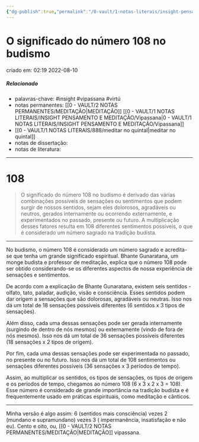 ```yaml
---
{"dg-publish":true,"permalink":"/0-vault/1-notas-literais/insight-pensamento-e-meditacao/o-significado-do-numero-108-no-budismo/","tags":["insight","vipassana","virtú"],"dgHomeLink":true,"dgShowLocalGraph":true,"dgShowFileTree":true,"dgEnableSearch":true}
---
```


# O significado do número 108 no budismo
criado em: 02:19 2022-08-10

##### Relacionado
- palavras-chave: #insight #vipassana #virtú
- notas permanentes: [[0 - VAULT/2 NOTAS PERMANENTES/MEDITAÇÃO\|MEDITAÇÃO]] [[0 - VAULT/1 NOTAS LITERAIS/INSIGHT PENSAMENTO E MEDITAÇÃO/Vipassana\|0 - VAULT/1 NOTAS LITERAIS/INSIGHT PENSAMENTO E MEDITAÇÃO/Vipassana]]
- [[0 - VAULT/1 NOTAS LITERAIS/888/meditar no quintal\|meditar no quintal]]
- notas de dissertação:
- notas de literatura: 

---
# 108

>O significado do número 108 no budismo é derivado das várias combinações possíveis de sensações ou sentimentos que podem surgir de nossos sentidos, sejam eles dolorosos, agradáveis ou neutros, gerados internamente ou ocorrendo externamente, e experimentados no passado, presente ou futuro. A multiplicação desses fatores resulta em 108 diferentes sentimentos possíveis, o que é considerado um número sagrado na tradição budista.

---

No budismo, o número 108 é considerado um número sagrado e acredita-se que tenha um grande significado espiritual. Bhante Gunaratana, um monge budista e professor de meditação, explica que o número 108 pode ser obtido considerando-se os diferentes aspectos de nossa experiência de sensações e sentimentos.

De acordo com a explicação de Bhante Gunaratana, existem seis sentidos - olfato, tato, paladar, audição, visão e consciência. Esses sentidos podem dar origem a sensações que são dolorosas, agradáveis ou neutras. Isso nos dá um total de 18 sensações possíveis diferentes (6 sentidos x 3 tipos de sensações).

Além disso, cada uma dessas sensações pode ser gerada internamente (surgindo de dentro de nós mesmos) ou externamente (vindo de fora de nós mesmos). Isso nos dá um total de 36 sensações possíveis diferentes (18 sensações x 2 tipos de origem).

Por fim, cada uma dessas sensações pode ser experimentada no passado, no presente ou no futuro. Isso nos dá um total de 108 sentimentos ou sensações diferentes possíveis (36 sensações x 3 períodos de tempo).

Assim, ao multiplicar os sentidos, os tipos de sensações, os tipos de origem e os períodos de tempo, chegamos ao número 108 (6 x 3 x 2 x 3 = 108). Esse número é considerado de grande importância na tradição budista e é frequentemente usado em práticas espirituais, como meditação e cânticos.

---

Minha versão é algo assim: 6 (sentidos mais consciência) vezes 2 (mundano e supramundano) vezes 3 ( impermanência, insatisfação e não eu). Cento e oito, ou, [[0 - VAULT/2 NOTAS PERMANENTES/MEDITAÇÃO\|MEDITAÇÃO]] vipassana.
